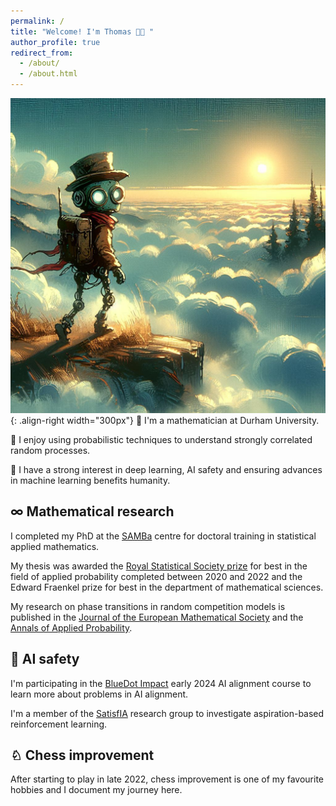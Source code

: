 ```yaml
---
permalink: /
title: "Welcome! I'm Thomas 👋🏼 "
author_profile: true
redirect_from: 
  - /about/
  - /about.html
---
```


![Text](/images/Designer.png){: .align-right width="300px"}
🏫 I'm a mathematician at Durham University.

🔬 I enjoy using probabilistic techniques to understand strongly correlated random processes.

🤖 I have a strong interest in deep learning, AI safety and ensuring advances in machine learning benefits humanity.

## ∞ Mathematical research

I completed my PhD at the [SAMBa](https://samba.ac.uk/) centre for doctoral training in statistical applied mathematics.

My thesis was awarded the [Royal Statistical Society prize](https://www.bath.ac.uk/announcements/the-royal-statistical-society-prize-awarded/) for best in the field of applied probability completed between 2020 and 2022 and the Edward Fraenkel prize for best in the department of mathematical sciences.

My research on phase transitions in random competition models is published in the [Journal of the European Mathematical Society](https://ems.press/journals/jems/articles/8736482) and the [Annals of Applied Probability](https://projecteuclid.org/journals/annals-of-applied-probability/volume-32/issue-6/Coexistence-in-competing-first-passage-percolation-with-conversion/10.1214/22-AAP1792.short).

## 🚨 AI safety

I'm participating in the [BlueDot Impact](https://aisafetyfundamentals.com/) early 2024 AI alignment course to learn more about problems in AI alignment.

I'm a member of the [SatisfIA](https://pik-gane.github.io/satisfia/) research group to investigate aspiration-based reinforcement learning.

## ♘ Chess improvement

After starting to play in late 2022, chess improvement is one of my favourite hobbies and I document my journey here.
